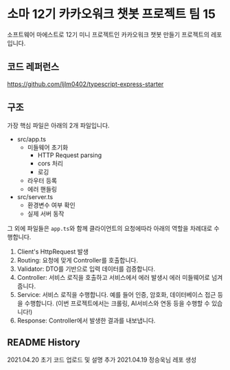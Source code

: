 # 소마 12기 카카오워크 챗봇 프로젝트 팀 15

소프트웨어 마에스트로 12기 미니 프로젝트인 카카오워크 챗봇 만들기 프로젝트의 레포입니다.

## 코드 레퍼런스

https://github.com/ljlm0402/typescript-express-starter

## 구조

가장 핵심 파일은 아래의 2개 파일입니다.

- src/app.ts
  - 미들웨어 초기화
    - HTTP Request parsing
    - cors 처리
    - 로깅
  - 라우터 등록
  - 에러 핸들링
- src/server.ts
  - 환경변수 여부 확인
  - 실제 서버 동작

그 외에 파일들은 `app.ts`와 함께 클라이언트의 요청에따라 아래의 역할을 차례대로 수행합니다.

1. Client's HttpRequest 발생
2. Routing: 요청에 맞게 Controller를 호출합니다.
3. Validator: DTO를 기반으로 입력 데이터를 검증합니다.
4. Controller: 서비스 로직을 호출하고 서비스에서 에러 발생시 에러 미들웨어로 넘겨줍니다.
5. Service: 서비스 로직을 수행합니다. 예를 들어 인증, 암호화, 데이터베이스 접근 등을 수행합니다. (이번 프로젝트에서는 크롤링, AI서비스와 연동 등을 수행할 수 있습니다!)
6. Response: Controller에서 발생한 결과를 내보냅니다.

## README History

2021.04.20 초기 코드 업로드 및 설명 추가
2021.04.19 정승욱님 레포 생성
